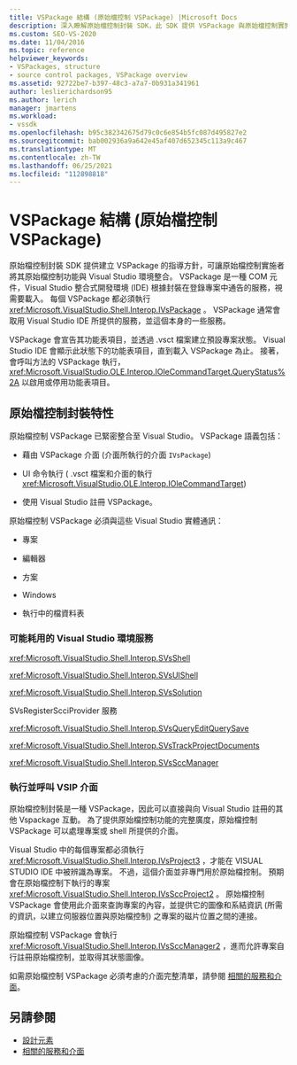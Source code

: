 ```yaml
---
title: VSPackage 結構 (原始檔控制 VSPackage) |Microsoft Docs
description: 深入瞭解原始檔控制封裝 SDK，此 SDK 提供 VSPackage 與原始檔控制實施者整合，以與 Visual Studio 整合的指導方針。
ms.custom: SEO-VS-2020
ms.date: 11/04/2016
ms.topic: reference
helpviewer_keywords:
- VSPackages, structure
- source control packages, VSPackage overview
ms.assetid: 92722be7-b397-48c3-a7a7-0b931a341961
author: leslierichardson95
ms.author: lerich
manager: jmartens
ms.workload:
- vssdk
ms.openlocfilehash: b95c382342675d79c0c6e854b5fc087d495827e2
ms.sourcegitcommit: bab002936a9a642e45af407d652345c113a9c467
ms.translationtype: MT
ms.contentlocale: zh-TW
ms.lasthandoff: 06/25/2021
ms.locfileid: "112898818"
---
```

# <a name="vspackage-structure-source-control-vspackage"></a>VSPackage 結構 (原始檔控制 VSPackage)

原始檔控制封裝 SDK 提供建立 VSPackage 的指導方針，可讓原始檔控制實施者將其原始檔控制功能與 Visual Studio 環境整合。 VSPackage 是一種 COM 元件，Visual Studio 整合式開發環境 (IDE) 根據封裝在登錄專案中通告的服務，視需要載入。 每個 VSPackage 都必須執行 <xref:Microsoft.VisualStudio.Shell.Interop.IVsPackage> 。 VSPackage 通常會取用 Visual Studio IDE 所提供的服務，並這個本身的一些服務。

VSPackage 會宣告其功能表項目，並透過 .vsct 檔案建立預設專案狀態。 Visual Studio IDE 會顯示此狀態下的功能表項目，直到載入 VSPackage 為止。 接著，會呼叫方法的 VSPackage 執行， <xref:Microsoft.VisualStudio.OLE.Interop.IOleCommandTarget.QueryStatus%2A> 以啟用或停用功能表項目。

## <a name="source-control-package-characteristics"></a>原始檔控制封裝特性

原始檔控制 VSPackage 已緊密整合至 Visual Studio。 VSPackage 語義包括：

- 藉由 VSPackage 介面 (介面所執行的介面 `IVsPackage`) 

- UI 命令執行 ( .vsct 檔案和介面的執行 <xref:Microsoft.VisualStudio.OLE.Interop.IOleCommandTarget>) 

- 使用 Visual Studio 註冊 VSPackage。

原始檔控制 VSPackage 必須與這些 Visual Studio 實體通訊：

- 專案

- 編輯器

- 方案

- Windows

- 執行中的檔資料表

### <a name="visual-studio-environment-services-that-may-be-consumed"></a>可能耗用的 Visual Studio 環境服務

<xref:Microsoft.VisualStudio.Shell.Interop.SVsShell>

<xref:Microsoft.VisualStudio.Shell.Interop.SVsUIShell>

<xref:Microsoft.VisualStudio.Shell.Interop.SVsSolution>

SVsRegisterScciProvider 服務

<xref:Microsoft.VisualStudio.Shell.Interop.SVsQueryEditQuerySave>

<xref:Microsoft.VisualStudio.Shell.Interop.SVsTrackProjectDocuments>

<xref:Microsoft.VisualStudio.Shell.Interop.SVsSccManager>

### <a name="vsip-interfaces-implemented-and-called"></a>執行並呼叫 VSIP 介面

原始檔控制封裝是一種 VSPackage，因此可以直接與向 Visual Studio 註冊的其他 Vspackage 互動。 為了提供原始檔控制功能的完整廣度，原始檔控制 VSPackage 可以處理專案或 shell 所提供的介面。

Visual Studio 中的每個專案都必須執行 <xref:Microsoft.VisualStudio.Shell.Interop.IVsProject3> ，才能在 VISUAL STUDIO IDE 中被辨識為專案。 不過，這個介面並非專門用於原始檔控制。 預期會在原始檔控制下執行的專案 <xref:Microsoft.VisualStudio.Shell.Interop.IVsSccProject2> 。 原始檔控制 VSPackage 會使用此介面來查詢專案的內容，並提供它的圖像和系結資訊 (所需的資訊，以建立伺服器位置與原始檔控制) 之專案的磁片位置之間的連接。

原始檔控制 VSPackage 會執行 <xref:Microsoft.VisualStudio.Shell.Interop.IVsSccManager2> ，進而允許專案自行註冊原始檔控制，並取得其狀態圖像。

如需原始檔控制 VSPackage 必須考慮的介面完整清單，請參閱 [相關的服務和介面](../../extensibility/internals/related-services-and-interfaces-source-control-vspackage.md)。

## <a name="see-also"></a>另請參閱

- [設計元素](../../extensibility/internals/source-control-vspackage-design-elements.md)
- [相關的服務和介面](../../extensibility/internals/related-services-and-interfaces-source-control-vspackage.md)
